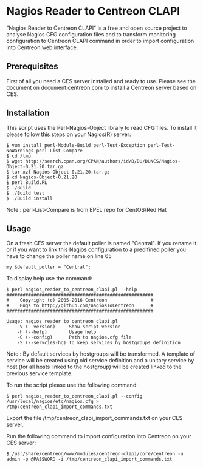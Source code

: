 # Nagios Reader to Centreon CLAPI

"Nagios Reader to Centreon CLAPI" is a free and open source project to analyse
Nagios CFG configuration files and to transform monitoring configuration to
Centreon CLAPI command in order to import configuration into Centreon web
interface.

## Prerequisites

First of all you need a CES server installed and ready to use. Please see the
document on document.centreon.com to install a Centreon server based on CES.

## Installation

This script uses the Perl-Nagios-Object library to read CFG files. To install
it please follow this steps on your Nagios(R) server:

    $ yum install perl-Module-Build perl-Test-Exception perl-Test-NoWarnings perl-List-Compare
	$ cd /tmp
	$ wget http://search.cpan.org/CPAN/authors/id/D/DU/DUNCS/Nagios-Object-0.21.20.tar.gz
	$ tar xzf Nagios-Object-0.21.20.tar.gz
	$ cd Nagios-Object-0.21.20
	$ perl Build.PL
    $ ./Build
    $ ./Build test
    $ ./Build install

Note : perl-List-Compare is from EPEL repo for CentOS/Red Hat

## Usage

On a fresh CES server the default poller is named "Central". If you rename it
or if you want to link this Nagios configuration to a predifined poller you 
have to change the poller name on line 65

    my $default_poller = "Central";

To display help use the command:

    $ perl nagios_reader_to_centreon_clapi.pl --help
    ######################################################
    #    Copyright (c) 2005-2016 Centreon                #
    #    Bugs to http://github.com/nagiosToCentreon      #
    ######################################################
    
    Usage: nagios_reader_to_centreon_clapi.pl
        -V (--version)     Show script version
        -h (--help)        Usage help
        -C (--config)      Path to nagios.cfg file
		-S (--servcies-hg) To keep services by hostgroups definition

Note : By default services by hostgroups will be transformed. A template of 
service will be created using old service definition and a unitary service by 
host (for all hosts linked to the hostgroup) will be created linked to the 
previous service template.

To run the script please use the following command:

    $ perl nagios_reader_to_centreon_clapi.pl --config /usr/local/nagios/etc/nagios.cfg > /tmp/centreon_clapi_import_commands.txt

Export the file /tmp/centreon_clapi_import_commands.txt on your CES server.

Run the following command to import configuration into Centreon on your CES server:

    $ /usr/share/centreon/www/modules/centreon-clapi/core/centreon -u admin -p @PASSWORD -i /tmp/centreon_clapi_import_commands.txt

